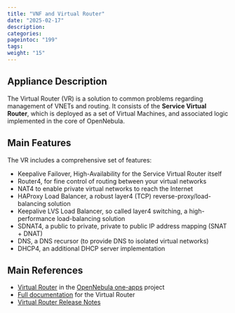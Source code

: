 ```yaml
---
title: "VNF and Virtual Router"
date: "2025-02-17"
description:
categories:
pageintoc: "199"
tags:
weight: "15"
---
```


<a id="service-vnf"></a>

<!--# Virtual Network Functions (VNF) and Virtual Router -->

## Appliance Description

The Virtual Router (VR) is a solution to common problems regarding management of VNETs and routing. It consists of the **Service Virtual Router**, which is deployed as a set of Virtual Machines, and associated logic implemented in the core of OpenNebula.

## Main Features

The VR includes a comprehensive set of features:

- Keepalive Failover, High-Availability for the Service Virtual Router itself
- Router4, for fine control of routing between your virtual networks
- NAT4 to enable private virtual networks to reach the Internet
- HAProxy Load Balancer, a robust layer4 (TCP) reverse-proxy/load-balancing solution
- Keepalive LVS Load Balancer, so called layer4 switching, a high-performance load-balancing solution
- SDNAT4, a public to private, private to public IP address mapping (SNAT + DNAT)
- DNS, a DNS recursor (to provide DNS to isolated virtual networks)
- DHCP4, an additional DHCP server implementation

## Main References

- [Virtual Router](https://github.com/OpenNebula/one-apps/tree/master/appliances/VRouter) in the [OpenNebula one-apps](https://github.com/OpenNebula/one-apps) project
- [Full documentation](https://github.com/OpenNebula/one-apps/wiki) for the Virtual Router
- [Virtual Router Release Notes](https://github.com/OpenNebula/one-apps/releases)
